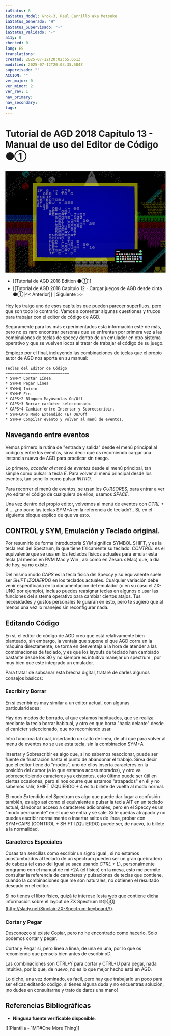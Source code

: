 ```yaml
---
iaStatus: 8
iaStatus_Model: Grok-3, Raúl Carrillo aka Metsuke
iaStatus_Generado: "H"
iaStatus_Supervisado: "-"
iaStatus_Validado: "-"
a11y: 0
checked: 0
lang: ES
translations: 
created: 2025-07-12T20:02:55.651Z
modified: 2025-07-12T20:03:35.584Z
supervisado: ""
ACCION: ""
ver_major: 0
ver_minor: 2
ver_rev: 1
nav_primary: 
nav_secondary: 
tags:
---
```

# Tutorial de AGD 2018 Capítulo 13 - Manual de uso del Editor de Código ⚫①

![Aprendiendo a manejar el editor de código](PublicBrain/_resources/41d7db1408ace939af5b63f34e9ed78a_MD5.jpg)

* [[Tutorial de AGD 2018 Edition ⚫①]]
* [[Tutorial de AGD 2018 Capitulo 12 - Cargar juegos de AGD desde cinta ⚫①|<< Anterior]] | Siguiente >>

Hoy les traigo uno de esos capítulos que pueden parecer superfluos, pero que son todo lo contrario. Vamos a comentar algunas cuestiones y trucos para trabajar con el editor de código de AGD.

Seguramente para los más experimentados esta información esté de más, pero no es raro encontrar personas que se enfrentan por primera vez a las combinaiones de teclas de speccy dentro de un emulador en otro sistema operativo y que se vuelven locos al tratar de trabajar el código de su juego. 

Empiezo por el final, incluyendo las combinaciones de teclas que el propio autor de AGD nos aporta en su manual:

```pre
Teclas del Editor de Código
============================
* SYM+Y Cortar Línea
* SYM+U Pegar Linea
* SYM+Q Inicio
* SYM+E Fin
* CAPS+2 Bloqueo Mayúsculas On/Off
* CAPS+3 Borrar carácter seleccionado.
* CAPS+4 Cambiar entre Insertar y Sobreescribir.
* SYM+CAPS Modo Extendido (E) On/Off
* SYM+A Compilar evento y volver al menú de eventos.
```
## Navegando entre eventos

Vemos primero la rutina de \"entrada y salida\" desde el menú principal al codigo y entre los eventos, sirva decir que os recomiendo cargar una instancia nueva de AGD para practicar sin riesgo.

Lo primero, *acceder al menú de eventos* desde el menú principal, tan simple como pulsar la tecla *E*. Para volver al menú principal desde los eventos, tan sencillo como pulsar *INTRO*.

Para recorrer el menú de eventos, se usan los *CURSORES*, para entrar a ver y/o editar el código de cualquiera de ellos, usamos *SPACE*.

Una vez dentro del propio editor, volvemos al menú de eventos con *CTRL + A* ... ¿no pone las teclas SYM+A en la referencia de teclado?.. Si, en el siguiente bloque explico de que va esto.

## CONTROL y SYM, Emulación y Teclado original.

Por resumirlo de forma introductoria *SYM* significa SYMBOL SHIFT, y es la tecla real del Spectrum, la que tiene físicamente su teclado. *CONTROL* es el equivalente que se usa en los teclados físicos actuales para emular esta tecla (al menos en RVM Mac y Win , así como en Zesarux Mac) que, a día de hoy, ya no existe .

Del mismo modo *CAPS* es la tecla física del Speccy y su equivalente suele ser *SHIFT IZQUIERDO* en los teclados actuales. Cualquier variación debe venir especificada en la documentación del emulador (o en su caso el ZX-UNO por ejemplo), incluso puedes reasignar teclas en algunos o usar las funciones del sistema operativo para cambiar ciertos atajos. Tus necesidades y gustos personales te guiarán en esto, pero te sugiero que al menos una vez lo manejes sin reconfigurar nada.

## Editando Código

En sí, el editor de código de AGD creo que está relativamente bien planteado, sin embargo, la ventaja que supone el que AGD corra en la máquina directamente, se torna en desventaja a la hora de atender a las combinaciones de teclado, y es que los layouts de teclado han cambiado bastante desde los 80 y no siempre es intuitivo manejar un spectrum , por muy bien que esté integrado un emulador.

Para tratar de subsanar esta brecha digital, trataré de darles algunos consejos básicos:

### Escribir y Borrar

En sí escribir es muy similar a un editor actual, con algunas particularidades:

Hay dos modos de borrado, al que estamos habituados, que se realiza mediante la tecla borrar habitual, y otro en que borra \"hacia delante\" desde el carácter seleccionado, que no recomiendo usar.

Intro funciona tal cual, insertando un salto de linea, de ahí que para volver al menu de eventos no se use esta tecla, sin la combinacion SYM+A

Insertar y Sobrescribir es algo que, si no sabemos reaccionar, puede ser fuente de frustración hasta el punto de abandonar el trabajo. Sirva decir que el editor tiene do \"modos\", uno de ellos inserta caracteres en la posición del cursor (a lo que estamos acostumbrados), y otro va sobreescribiendo caracteres ya existentes, esto último puede ser útil en ciertas ocasiones, pero si nos ocurre que estamos \"atrapados\" en él y no sabemos salir, SHIFT IZQUIERDO + 4 es tu billete de vuelta al modo normal.

El modo *E*xtendido del Spectrum es algo que puede dar lugar a confusión también, es algo así como el equivalente a pulsar la tecla AlT en un teclado actual, dándonos acceso a caracteres adicionales, pero en el Speccy es un \"modo permanente\" en el que se entra y se sale. Si te quedas atrapado y no puedes escribir normalmente o insertar saltos de línea, probar con SYM+CAPS (CONTROL + SHIFT IZQUIERDO) puede ser, de nuevo, tu billete a la normalidad.

### Caracteres Especiales

Cosas tan sencillas como escribir un signo igual , si no estamos acostumbrados al teclado de un spectrum pueden ser un gran quebradero de cabeza (el caso del Igual se saca usando *CTRL + L*), personalmente programo con el manual de mi +2A (el físico) en la mesa, esto me permite consultar la referencia de caracteres y pulsaciones de teclas que contiene, cuando la combinaciones que me son naturales, no obtienen el resultado deseado en el editor.

Si no tienes el libro físico, quizá te interese [esta web que contiene dicha información sobre el layout de ZX Spectrum 🌐🟡③](http://slady.net/Sinclair-ZX-Spectrum-keyboard/\).

### Cortar y Pegar

Desconozco si existe Copiar, pero no he encontrado como hacerlo. Solo podemos cortar y pegar.

Cortar y Pegar si, pero linea a linea, de una en una, por lo que os recomiendo que penseis bien antes de escribir xD.

Las combinaciones son CTRL+Y para cortar y CTRL+U para pegar, nada intuitiva, por lo que, de nuevo, no es lo que mejor hecho está en AGD.

Lo dicho, una vez dominado, es facil, pero hay que trabajarlo un poco para ser eficaz editando código, si tienes alguna duda y no encuentras solución, ¡no dudes en consultarme y trato de daros una mano!

## Referencias Bibliográficas

- **Ninguna fuente verificable disponible**.  

![[Plantilla - 1MT#One More Thing]]